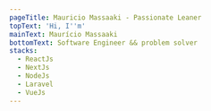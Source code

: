 ```yaml
---
pageTitle: Mauricio Massaaki - Passionate Leaner
topText: 'Hi, I''m'
mainText: Maurício Massaaki
bottomText: Software Engineer && problem solver
stacks:
  - ReactJs
  - NextJs
  - NodeJs
  - Laravel
  - VueJs
---
```


